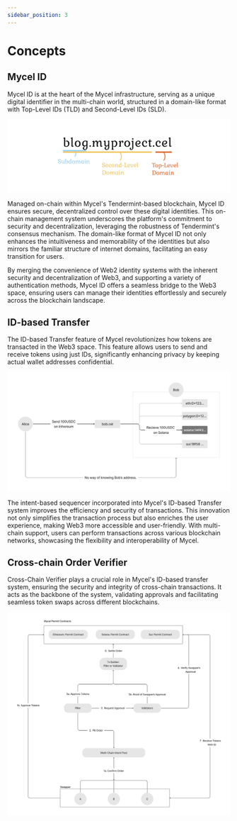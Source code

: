 ```yaml
---
sidebar_position: 3
---
```


# Concepts

## Mycel ID

Mycel ID is at the heart of the Mycel infrastructure, serving as a unique digital identifier in the multi-chain world, structured in a domain-like format with Top-Level IDs (TLD) and Second-Level IDs (SLD).

![domain](../../assets/domain_top.png)

Managed on-chain within Mycel's Tendermint-based blockchain, Mycel ID ensures secure, decentralized control over these digital identities. This on-chain management system underscores the platform's commitment to security and decentralization, leveraging the robustness of Tendermint's consensus mechanism. The domain-like format of Mycel ID not only enhances the intuitiveness and memorability of the identities but also mirrors the familiar structure of internet domains, facilitating an easy transition for users.

By merging the convenience of Web2 identity systems with the inherent security and decentralization of Web3, and supporting a variety of authentication methods, Mycel ID offers a seamless bridge to the Web3 space, ensuring users can manage their identities effortlessly and securely across the blockchain landscape.

## ID-based Transfer

The ID-based Transfer feature of Mycel revolutionizes how tokens are transacted in the Web3 space. This feature allows users to send and receive tokens using just IDs, significantly enhancing privacy by keeping actual wallet addresses confidential.

![id-based-transfer](../../assets/id-based-transfer.png)

The intent-based sequencer incorporated into Mycel's ID-based Transfer system improves the efficiency and security of transactions. This innovation not only simplifies the transaction process but also enriches the user experience, making Web3 more accessible and user-friendly.
With multi-chain support, users can perform transactions across various blockchain networks, showcasing the flexibility and interoperability of Mycel.

## Cross-chain Order Verifier

Cross-Chain Verifier plays a crucial role in Mycel's ID-based transfer system, ensuring the security and integrity of cross-chain transactions. It acts as the backbone of the system, validating approvals and facilitating seamless token swaps across different blockchains.

![multi-chain-intent](../../assets/overview.png)
